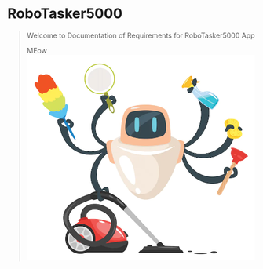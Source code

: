 # RoboTasker5000

> Welcome to Documentation of Requirements for RoboTasker5000 App
>
> MEow
![Branching](file-20220906-16-3sovqs.jpg.webp)
